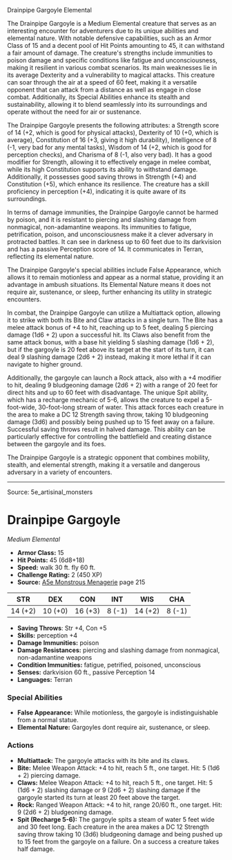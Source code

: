 <MonsterName/>Drainpipe Gargoyle</MonsterName>
<CreatureType/>Elemental</CreatureType>

<summary>The Drainpipe Gargoyle is a Medium Elemental creature that serves as an interesting encounter for adventurers due to its unique abilities and elemental nature. With notable defensive capabilities, such as an Armor Class of 15 and a decent pool of Hit Points amounting to 45, it can withstand a fair amount of damage. The creature's strengths include immunities to poison damage and specific conditions like fatigue and unconsciousness, making it resilient in various combat scenarios. Its main weaknesses lie in its average Dexterity and a vulnerability to magical attacks. This creature can soar through the air at a speed of 60 feet, making it a versatile opponent that can attack from a distance as well as engage in close combat. Additionally, its Special Abilities enhance its stealth and sustainability, allowing it to blend seamlessly into its surroundings and operate without the need for air or sustenance.</summary>

<detail>

The Drainpipe Gargoyle presents the following attributes: a Strength score of 14 (+2, which is good for physical attacks), Dexterity of 10 (+0, which is average), Constitution of 16 (+3, giving it high durability), Intelligence of 8 (-1, very bad for any mental tasks), Wisdom of 14 (+2, which is good for perception checks), and Charisma of 8 (-1, also very bad). It has a good modifier for Strength, allowing it to effectively engage in melee combat, while its high Constitution supports its ability to withstand damage. Additionally, it possesses good saving throws in Strength (+4) and Constitution (+5), which enhance its resilience. The creature has a skill proficiency in perception (+4), indicating it is quite aware of its surroundings. 

In terms of damage immunities, the Drainpipe Gargoyle cannot be harmed by poison, and it is resistant to piercing and slashing damage from nonmagical, non-adamantine weapons. Its immunities to fatigue, petrification, poison, and unconsciousness make it a clever adversary in protracted battles. It can see in darkness up to 60 feet due to its darkvision and has a passive Perception score of 14. It communicates in Terran, reflecting its elemental nature.

The Drainpipe Gargoyle's special abilities include False Appearance, which allows it to remain motionless and appear as a normal statue, providing it an advantage in ambush situations. Its Elemental Nature means it does not require air, sustenance, or sleep, further enhancing its utility in strategic encounters.

In combat, the Drainpipe Gargoyle can utilize a Multiattack option, allowing it to strike with both its Bite and Claw attacks in a single turn. The Bite has a melee attack bonus of +4 to hit, reaching up to 5 feet, dealing 5 piercing damage (1d6 + 2) upon a successful hit. Its Claws also benefit from the same attack bonus, with a base hit yielding 5 slashing damage (1d6 + 2), but if the gargoyle is 20 feet above its target at the start of its turn, it can deal 9 slashing damage (2d6 + 2) instead, making it more lethal if it can navigate to higher ground.

Additionally, the gargoyle can launch a Rock attack, also with a +4 modifier to hit, dealing 9 bludgeoning damage (2d6 + 2) with a range of 20 feet for direct hits and up to 60 feet with disadvantage. The unique Spit ability, which has a recharge mechanic of 5-6, allows the creature to expel a 5-foot-wide, 30-foot-long stream of water. This attack forces each creature in the area to make a DC 12 Strength saving throw, taking 10 bludgeoning damage (3d6) and possibly being pushed up to 15 feet away on a failure. Successful saving throws result in halved damage. This ability can be particularly effective for controlling the battlefield and creating distance between the gargoyle and its foes. 

The Drainpipe Gargoyle is a strategic opponent that combines mobility, stealth, and elemental strength, making it a versatile and dangerous adversary in a variety of encounters.</detail>



---

Source: 5e_artisinal_monsters

# Drainpipe Gargoyle

*Medium* *Elemental*

- **Armor Class:** 15
- **Hit Points:** 45 (6d8+18)
- **Speed:** walk 30 ft. fly 60 ft.
- **Challenge Rating:** 2 (450 XP)
- **Source:** [A5e Monstrous Menagerie](https://enpublishingrpg.com/products/level-up-monstrous-menagerie-a5e) page 215

| STR | DEX | CON | INT | WIS | CHA |
| --- | --- | --- | --- | --- | --- |
| 14 (+2) | 10 (+0) | 16 (+3) | 8 (-1) | 14 (+2) | 8 (-1) |

- **Saving Throws**: Str +4, Con +5
- **Skills:** perception +4
- **Damage Immunities:** poison
- **Damage Resistances:** piercing and slashing damage from nonmagical, non-adamantine weapons
- **Condition Immunities:** fatigue, petrified, poisoned, unconscious
- **Senses:** darkvision 60 ft., passive Perception 14
- **Languages:** Terran

### Special Abilities

- **False Appearance:** While motionless, the gargoyle is indistinguishable from a normal statue.
- **Elemental Nature:** Gargoyles dont require air, sustenance, or sleep.

### Actions

- **Multiattack:** The gargoyle attacks with its bite and its claws.
- **Bite:** Melee Weapon Attack: +4 to hit, reach 5 ft., one target. Hit: 5 (1d6 + 2) piercing damage.
- **Claws:** Melee Weapon Attack: +4 to hit, reach 5 ft., one target. Hit: 5 (1d6 + 2) slashing damage  or 9 (2d6 + 2) slashing damage if the gargoyle started its turn at least 20 feet above the target.
- **Rock:** Ranged Weapon Attack: +4 to hit, range 20/60 ft., one target. Hit: 9 (2d6 + 2) bludgeoning damage.
- **Spit (Recharge 5-6):** The gargoyle spits a steam of water 5 feet wide and 30 feet long. Each creature in the area makes a DC 12 Strength saving throw  taking 10 (3d6) bludgeoning damage and being pushed up to 15 feet from the gargoyle on a failure. On a success  a creature takes half damage.




